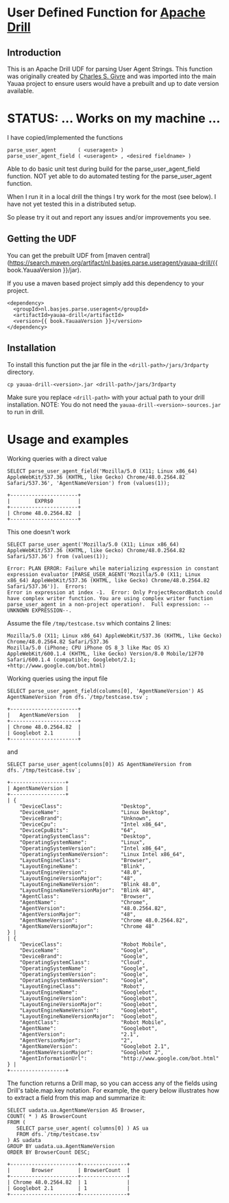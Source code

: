 # User Defined Function for [Apache Drill](https://drill.apache.org)

## Introduction
This is an Apache Drill UDF for parsing User Agent Strings.
This function was originally created by [Charles S. Givre](https://github.com/cgivre) and was imported into
the main Yauaa project to ensure users would have a prebuilt and up to date version available.

# STATUS: ... Works on my machine ...
I have copied/implemented the functions

    parse_user_agent       ( <useragent> )
    parse_user_agent_field ( <useragent> , <desired fieldname> )

Able to do basic unit test during build for the parse_user_agent_field function.
NOT yet able to do automated testing for the parse_user_agent function.

When I run it in a local drill the things I try work for the most (see below).
I have not yet tested this in a distributed setup.

So please try it out and report any issues and/or improvements you see.

## Getting the UDF
You can get the prebuilt UDF from [maven central](https://search.maven.org/artifact/nl.basjes.parse.useragent/yauaa-drill/{{ book.YauaaVersion }}/jar).

If you use a maven based project simply add this dependency to your project.

<pre><code>&lt;dependency&gt;
  &lt;groupId&gt;nl.basjes.parse.useragent&lt;/groupId&gt;
  &lt;artifactId&gt;yauaa-drill&lt;/artifactId&gt;
  &lt;version&gt;{{ book.YauaaVersion }}&lt;/version&gt;
&lt;/dependency&gt;
</code></pre>

## Installation
To install this function put the jar file in the `<drill-path>/jars/3rdparty` directory.

    cp yauaa-drill-<version>.jar <drill-path>/jars/3rdparty

Make sure you replace `<drill-path>` with your actual path to your drill installation.
NOTE: You do not need the `yauaa-drill-<version>-sources.jar` to run in drill.

# Usage and examples

Working queries with a direct value

    SELECT parse_user_agent_field('Mozilla/5.0 (X11; Linux x86_64) AppleWebKit/537.36 (KHTML, like Gecko) Chrome/48.0.2564.82 Safari/537.36', 'AgentNameVersion') from (values(1));

    +----------------------+
    |        EXPR$0        |
    +----------------------+
    | Chrome 48.0.2564.82  |
    +----------------------+


This one doesn't work

    SELECT parse_user_agent('Mozilla/5.0 (X11; Linux x86_64) AppleWebKit/537.36 (KHTML, like Gecko) Chrome/48.0.2564.82 Safari/537.36') from (values(1));

    Error: PLAN ERROR: Failure while materializing expression in constant expression evaluator [PARSE_USER_AGENT('Mozilla/5.0 (X11; Linux x86_64) AppleWebKit/537.36 (KHTML, like Gecko) Chrome/48.0.2564.82 Safari/537.36')].  Errors:
    Error in expression at index -1.  Error: Only ProjectRecordBatch could have complex writer function. You are using complex writer function parse_user_agent in a non-project operation!.  Full expression: --UNKNOWN EXPRESSION--.

Assume the file ```/tmp/testcase.tsv``` which contains 2 lines:

    Mozilla/5.0 (X11; Linux x86_64) AppleWebKit/537.36 (KHTML, like Gecko) Chrome/48.0.2564.82 Safari/537.36
    Mozilla/5.0 (iPhone; CPU iPhone OS 8_3 like Mac OS X) AppleWebKit/600.1.4 (KHTML, like Gecko) Version/8.0 Mobile/12F70 Safari/600.1.4 (compatible; Googlebot/2.1; +http://www.google.com/bot.html)

Working queries using the input file

    SELECT parse_user_agent_field(columns[0], 'AgentNameVersion') AS AgentNameVersion from dfs.`/tmp/testcase.tsv`;

    +----------------------+
    |   AgentNameVersion   |
    +----------------------+
    | Chrome 48.0.2564.82  |
    | Googlebot 2.1        |
    +----------------------+

and

    SELECT parse_user_agent(columns[0]) AS AgentNameVersion from dfs.`/tmp/testcase.tsv`;

    +------------------+
    | AgentNameVersion |
    +------------------+
    | {
        "DeviceClass":                   "Desktop",
        "DeviceName":                    "Linux Desktop",
        "DeviceBrand":                   "Unknown",
        "DeviceCpu":                     "Intel x86_64",
        "DeviceCpuBits":                 "64",
        "OperatingSystemClass":          "Desktop",
        "OperatingSystemName":           "Linux",
        "OperatingSystemVersion":        "Intel x86_64",
        "OperatingSystemNameVersion":    "Linux Intel x86_64",
        "LayoutEngineClass":             "Browser",
        "LayoutEngineName":              "Blink",
        "LayoutEngineVersion":           "48.0",
        "LayoutEngineVersionMajor":      "48",
        "LayoutEngineNameVersion":       "Blink 48.0",
        "LayoutEngineNameVersionMajor":  "Blink 48",
        "AgentClass":                    "Browser",
        "AgentName":                     "Chrome",
        "AgentVersion":                  "48.0.2564.82",
        "AgentVersionMajor":             "48",
        "AgentNameVersion":              "Chrome 48.0.2564.82",
        "AgentNameVersionMajor":         "Chrome 48"                        } |
    | {
        "DeviceClass":                   "Robot Mobile",
        "DeviceName":                    "Google",
        "DeviceBrand":                   "Google",
        "OperatingSystemClass":          "Cloud",
        "OperatingSystemName":           "Google",
        "OperatingSystemVersion":        "Google",
        "OperatingSystemNameVersion":    "Google",
        "LayoutEngineClass":             "Robot",
        "LayoutEngineName":              "Googlebot",
        "LayoutEngineVersion":           "Googlebot",
        "LayoutEngineVersionMajor":      "Googlebot",
        "LayoutEngineNameVersion":       "Googlebot",
        "LayoutEngineNameVersionMajor":  "Googlebot",
        "AgentClass":                    "Robot Mobile",
        "AgentName":                     "Googlebot",
        "AgentVersion":                  "2.1",
        "AgentVersionMajor":             "2",
        "AgentNameVersion":              "Googlebot 2.1",
        "AgentNameVersionMajor":         "Googlebot 2",
        "AgentInformationUrl":           "http://www.google.com/bot.html"   } |
    +------------------+

The function returns a Drill map, so you can access any of the fields using Drill's table.map.key notation.
For example, the query below illustrates how to extract a field from this map and summarize it:


    SELECT uadata.ua.AgentNameVersion AS Browser,
    COUNT( * ) AS BrowserCount
    FROM (
       SELECT parse_user_agent( columns[0] ) AS ua
       FROM dfs.`/tmp/testcase.tsv`
    ) AS uadata
    GROUP BY uadata.ua.AgentNameVersion
    ORDER BY BrowserCount DESC;

    +----------------------+---------------+
    |       Browser        | BrowserCount  |
    +----------------------+---------------+
    | Chrome 48.0.2564.82  | 1             |
    | Googlebot 2.1        | 1             |
    +----------------------+---------------+
